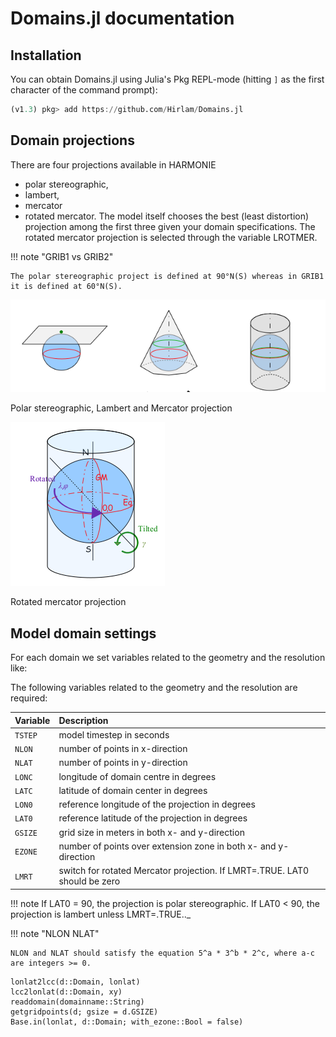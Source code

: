 # Domains.jl documentation

## Installation 

You can obtain Domains.jl using Julia's Pkg REPL-mode (hitting `]` as the first character of the command prompt):

```julia
(v1.3) pkg> add https://github.com/Hirlam/Domains.jl
```

## Domain projections 

There are four projections available in HARMONIE
 * polar stereographic, 
 * lambert, 
 * mercator 
 * rotated mercator. 
 The model itself chooses the best (least distortion) projection among the first three given your domain specifications. The rotated mercator projection is selected through the variable LROTMER.


!!! note "GRIB1 vs GRIB2" 

    The polar stereographic project is defined at 90°N(S) whereas in GRIB1 it is defined at 60°N(S). 

![](projections1.png)

Polar stereographic, Lambert and Mercator projection


![](rotmer.png)

Rotated mercator projection


## Model domain settings

For each domain we set variables related to the geometry and the resolution like:

The following variables related to the geometry and the resolution are required:

| Variable | Description | 
| :------- | :---------- |
| `TSTEP`  | model timestep in seconds |
| `NLON`   | number of points in x-direction |
| `NLAT`   | number of points in y-direction |
| `LONC`   | longitude of domain centre in degrees |
| `LATC`   | latitude of domain center in degrees |
| `LON0`   | reference longitude of the projection in degrees |
| `LAT0`   | reference latitude of the projection in degrees| 
| `GSIZE`  | grid size in meters in both x- and y-direction |
| `EZONE`  | number of points over extension zone in both x- and y-direction |
| `LMRT`   | switch for rotated Mercator projection. If LMRT=.TRUE. LAT0 should be zero | 

!!! note 
    If LAT0 = 90, the projection is polar stereographic. 
    If LAT0 < 90, the projection is lambert unless LMRT=.TRUE.._

!!! note "NLON NLAT"

    NLON and NLAT should satisfy the equation 5^a * 3^b * 2^c, where a-c are integers >= 0. 


```@docs
lonlat2lcc(d::Domain, lonlat)
lcc2lonlat(d::Domain, xy)
readdomain(domainname::String)
getgridpoints(d; gsize = d.GSIZE)
Base.in(lonlat, d::Domain; with_ezone::Bool = false)
```
